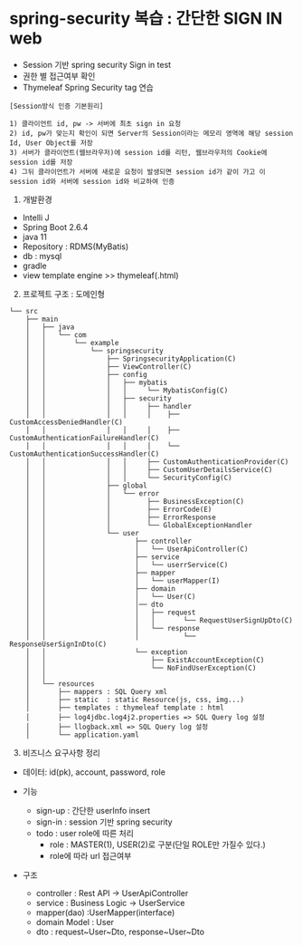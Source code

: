 # spring-security 복습 : 간단한 SIGN IN web
- Session 기반 spring security Sign in test
- 권한 별 접근여부 확인
- Thymeleaf Spring Security tag 연습

```
[Session방식 인증 기본원리]

1) 클라이언트 id, pw -> 서버에 최초 sign in 요청
2) id, pw가 맞는지 확인이 되면 Server의 Session이라는 메모리 영역에 해당 session Id, User Object를 저장
3) 서버가 클라이언트(웹브라우저)에 session id를 리턴, 웹브라우저의 Cookie에 session id를 저장
4) 그뒤 클라이언트가 서버에 새로운 요청이 발생되면 session id가 같이 가고 이 session id와 서버에 session id와 비교하여 인증
```


1) 개발환경
- Intelli J
- Spring Boot 2.6.4
- java 11
- Repository : RDMS(MyBatis)
- db : mysql
- gradle
- view template engine >> thymeleaf(.html)

2) 프로젝트 구조 : 도메인형
```
└── src
    ├── main
    │   ├── java
    │   │   └── com
    │   │       └── example
    │   │           └── springsecurity
    │   │               ├── SpringsecurityApplication(C)
    │   │               ├── ViewController(C)
    │   │               ├── config    
    │   │               │   ├── mybatis
    │   │               │   │     └── MybatisConfig(C)
    │   │               │   ├── security
    │   │               │   │     ├── handler
    │   │               │   │     │    ├── CustomAccessDeniedHandler(C)
    │   │               │   │     │    ├── CustomAuthenticationFailureHandler(C)
    │   │               │   │     │    └── CustomAuthenticationSuccessHandler(C)        
    │   │               │   │     ├── CustomAuthenticationProvider(C)
    │   │               │   │     ├── CustomUserDetailsService(C)
    │   │               │   │     └── SecurityConfig(C)    
    │   │               ├── global    
    │   │               │   └── error
    │   │               │         ├── BusinessException(C)
    │   │               │         ├── ErrorCode(E)
    │   │               │         ├── ErrorResponse
    │   │               │         └── GlobalExceptionHandler
    │   │               └── user     
    │   │                      ├── controller
    │   │                      │   └── UserApiController(C)    
    │   │                      ├── service
    │   │                      │   └── userrService(C)
    │   │                      ├── mapper
    │   │                      │   └── userMapper(I)
    │   │                      ├── domain   
    │   │                      │   └── User(C)
    │   │                      │── dto
    │   │                      │   ├── request
    │   │                      │   │       └── RequestUserSignUpDto(C)
    │   │                      │   └── response
    │   │                      │           └── ResponseUserSignInDto(C)
    │   │                      └── exception
    │   │                          ├── ExistAccountException(C)
    │   │                          └── NoFindUserException(C)
    │   │        
    │   └── resources
    │       ├── mappers : SQL Query xml
    │       ├── static  : static Resource(js, css, img...)
    │       ├── templates : thymeleaf template : html
    │       ├── log4jdbc.log4j2.properties => SQL Query log 설정
    │       ├── llogback.xml => SQL Query log 설정           
    │       └── application.yaml
```

3) 비즈니스 요구사항 정리
- 데이터: id(pk), account, password, role
- 기능
  - sign-up : 간단한 userInfo insert
  - sign-in : session 기반 spring security
  - todo : user role에 따른 처리
    - role : MASTER(1), USER(2)로 구분(단일 ROLE만 가질수 있다.)
    - role에 따라 url 접근여부 

- 구조
  - controller : Rest API -> UserApiController
  - service : Business Logic -> UserService
  - mapper(dao) :UserMapper(interface)
  - domain Model : User
  - dto : request~User~Dto, response~User~Dto